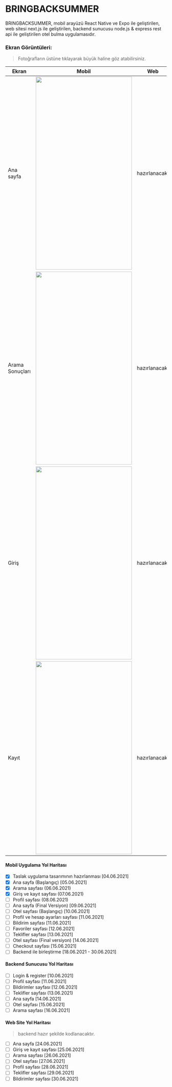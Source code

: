 # BRINGBACKSUMMER
BRINGBACKSUMMER, mobil arayüzü React Native ve Expo ile geliştirilen, web sitesi next.js ile geliştirilen, backend sunucusu node.js & express rest api ile geliştirilen otel bulma uygulamasıdır.

### Ekran Görüntüleri:
> Fotoğrafların üstüne tıklayarak büyük haline göz atabilirsiniz.

| Ekran | Mobil  | Web |
|--|--|--|
| Ana sayfa | <img src="https://user-images.githubusercontent.com/50625747/120895183-7b9de600-c624-11eb-979a-2d35716b85a7.png" width="300" height="600" />| hazırlanacak. |
| Arama Sonuçları | <img src="https://user-images.githubusercontent.com/50625747/120973538-bf553480-c777-11eb-97ae-086c643aa8db.png" width="300" height="600" />| hazırlanacak. |
| Giriş | <img src="https://user-images.githubusercontent.com/50625747/120973537-bebc9e00-c777-11eb-9042-d59ad934eeda.png" width="300" height="600" />| hazırlanacak. |
| Kayıt | <img src="https://user-images.githubusercontent.com/50625747/120895183-7b9de600-c624-11eb-979a-2d35716b85a7.png" width="300" height="600" />| hazırlanacak. |

#### Mobil Uygulama Yol Haritası
 - [x] Taslak uygulama tasarımının hazırlanması [04.06.2021]
 - [x] Ana sayfa (Başlangıç) [05.06.2021]
 - [x] Arama sayfası (06.06.2021)
 - [x] Giriş ve kayıt sayfası (07.06.2021)
 - [ ] Profil sayfası (08.06.2021)
 - [ ] Ana sayfa (Final Versiyon) [09.06.2021]
 - [ ] Otel sayfası (Başlangıç) [10.06.2021]
 - [ ] Profil ve hesap ayarları sayfası [11.06.2021]
 - [ ] Bildirim sayfası [11.06.2021]
 - [ ] Favoriler sayfası [12.06.2021]
 - [ ] Teklifler sayfası [13.06.2021]
 - [ ] Otel sayfası (Final versiyon) [14.06.2021]
 - [ ] Checkout sayfası [15.06.2021]
 - [ ] Backend ile birleştirme [18.06.2021 - 30.06.2021]

#### Backend Sunucusu Yol Haritası
 - [ ] Login & register [10.06.2021]
 - [ ] Profil sayfası [11.06.2021]
 - [ ] Bildirimler sayfası [12.06.2021]
 - [ ] Teklifler sayfası (13.06.2021)
 - [ ] Ana sayfa [14.06.2021]
 - [ ] Otel sayfası [15.06.2021]
 - [ ] Arama sayfası [16.06.2021]

#### Web Site Yol Haritası
> backend hazır şekilde kodlanacaktır.
 - [ ] Ana sayfa [24.06.2021]
 - [ ] Giriş ve kayıt sayfası [25.06.2021]
 - [ ] Arama sayfası [26.06.2021]
 - [ ] Otel sayfası [27.06.2021]
 - [ ] Profil sayfası [28.06.2021]
 - [ ] Teklifler sayfası [29.06.2021]
 - [ ] Bildirimler sayfası [30.06.2021]
